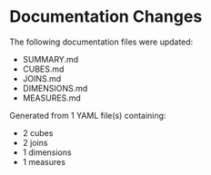 # Documentation Changes

The following documentation files were updated:

- SUMMARY.md
- CUBES.md
- JOINS.md
- DIMENSIONS.md
- MEASURES.md

Generated from 1 YAML file(s) containing:
- 2 cubes
- 2 joins  
- 1 dimensions
- 1 measures
